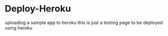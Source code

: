 # Deploy-Heroku
uploading a sample app to heroku
this is just a testing page to be deployed using heroku

